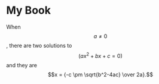 # My Book

When $$a \ne 0$$, there are two solutions to $$(ax^2 + bx + c = 0)$$ and they are
$$x = {-c \pm \sqrt{b^2-4ac} \over 2a}.$$

